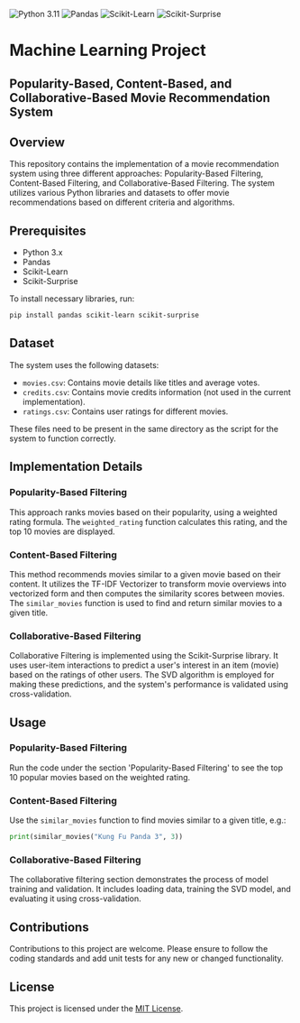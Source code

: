 ![Python 3.11](https://img.shields.io/badge/python-3.11-blue.svg)
![Pandas](https://img.shields.io/badge/pandas-2.1.4-blue.svg)
![Scikit-Learn](https://img.shields.io/badge/scikit_learn-0.24.2-blue.svg)
![Scikit-Surprise](https://img.shields.io/badge/scikit_surprise-1.1.3-blue.svg)

# Machine Learning Project
## Popularity-Based, Content-Based, and Collaborative-Based Movie Recommendation System

## Overview
This repository contains the implementation of a movie recommendation system using three different approaches: 
Popularity-Based Filtering, Content-Based Filtering, and Collaborative-Based Filtering. 
The system utilizes various Python libraries and datasets to offer movie recommendations based on different criteria and algorithms.

## Prerequisites
- Python 3.x
- Pandas
- Scikit-Learn
- Scikit-Surprise

To install necessary libraries, run:
```bash
pip install pandas scikit-learn scikit-surprise
```

## Dataset
The system uses the following datasets:
- `movies.csv`: Contains movie details like titles and average votes.
- `credits.csv`: Contains movie credits information (not used in the current implementation).
- `ratings.csv`: Contains user ratings for different movies.

These files need to be present in the same directory as the script for the system to function correctly.

## Implementation Details

### Popularity-Based Filtering
This approach ranks movies based on their popularity, using a weighted rating formula. 
The `weighted_rating` function calculates this rating, and the top 10 movies are displayed.

### Content-Based Filtering
This method recommends movies similar to a given movie based on their content. 
It utilizes the TF-IDF Vectorizer to transform movie overviews into vectorized form and then computes the similarity scores between movies. 
The `similar_movies` function is used to find and return similar movies to a given title.

### Collaborative-Based Filtering
Collaborative Filtering is implemented using the Scikit-Surprise library. 
It uses user-item interactions to predict a user's interest in an item (movie) based on the ratings of other users. 
The SVD algorithm is employed for making these predictions, and the system's performance is validated using cross-validation.

## Usage

### Popularity-Based Filtering
Run the code under the section 'Popularity-Based Filtering' to see the top 10 popular movies based on the weighted rating.

### Content-Based Filtering
Use the `similar_movies` function to find movies similar to a given title, e.g.:
```python
print(similar_movies("Kung Fu Panda 3", 3))
```

### Collaborative-Based Filtering
The collaborative filtering section demonstrates the process of model training and validation. 
It includes loading data, training the SVD model, and evaluating it using cross-validation.

## Contributions
Contributions to this project are welcome. Please ensure to follow the coding standards 
and add unit tests for any new or changed functionality.

## License
This project is licensed under the [MIT License](LICENSE.md).

